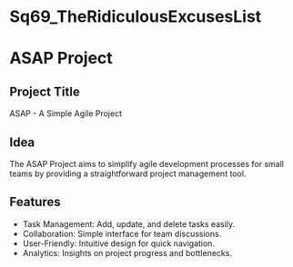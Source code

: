# Sq69_TheRidiculousExcusesList
# ASAP Project

## Project Title
ASAP - A Simple Agile Project

## Idea
The ASAP Project aims to simplify agile development processes for small teams by providing a straightforward project management tool.

## Features
- Task Management: Add, update, and delete tasks easily.
- Collaboration: Simple interface for team discussions.
- User-Friendly: Intuitive design for quick navigation.
- Analytics: Insights on project progress and bottlenecks.
